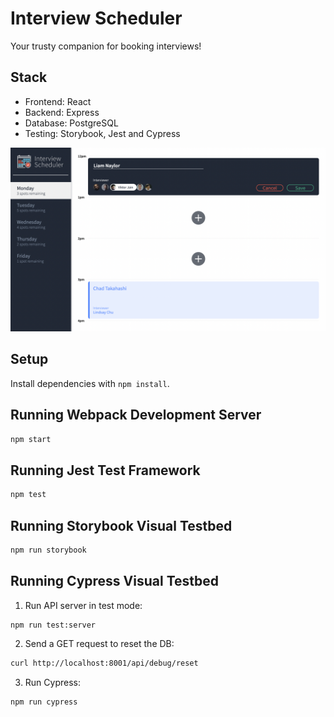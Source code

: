 # Interview Scheduler

Your trusty companion for booking interviews!

## Stack

- Frontend: React
- Backend: Express
- Database: PostgreSQL
- Testing: Storybook, Jest and Cypress

![Interview Scheduler Home Screen](https://raw.githubusercontent.com/niamlaylor/scheduler/master/docs/home-screen.png "Creating a new appointment in Interview Scheduler")

## Setup

Install dependencies with `npm install`.

## Running Webpack Development Server

```sh
npm start
```

## Running Jest Test Framework

```sh
npm test
```

## Running Storybook Visual Testbed

```sh
npm run storybook
```

## Running Cypress Visual Testbed

1. Run API server in test mode:
```
npm run test:server
```
2. Send a GET request to reset the DB:
```sh
curl http://localhost:8001/api/debug/reset
```
3. Run Cypress:
```sh
npm run cypress
```
